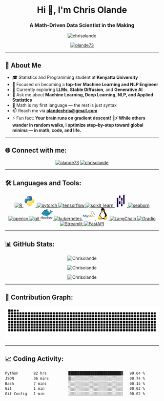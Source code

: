 <h1 align="center">Hi 👋, I'm Chris Olande</h1>
<h3 align="center">A Math-Driven Data Scientist in the Making</h3>

<p align="center">
  <img src="https://komarev.com/ghpvc/?username=chrisolande&label=Profile%20views&color=0e75b6&style=flat" alt="chrisolande" />
</p>

<p align="center">
  <a href="https://twitter.com/olande73" target="_blank">
    <img src="https://img.shields.io/twitter/follow/olande73?logo=twitter&style=for-the-badge" alt="olande73" />
  </a>
</p>

---

## 🚀 About Me

- 🎓 Statistics and Programming student at **Kenyatta University**  
- 🔭 Focused on becoming a **top-tier Machine Learning and NLP Engineer**  
- 🌱 Currently exploring **LLMs**, **Stable Diffusion**, and **Generative AI**  
- 💬 Ask me about **Machine Learning, Deep Learning, NLP, and Applied Statistics**  
- 🧠 Math is my first language — the rest is just syntax  
- 📫 Reach me via **olandechris@gmail.com**  
- ⚡ Fun fact: **Your brain runs on gradient descent! 🧠⚡ While others wander in random walks, I optimize step-by-step toward global minima — in math, code, and life.**

---

## 🌐 Connect with me:
<p align="center">
  <a href="https://twitter.com/olande73" target="_blank">
    <img align="center" src="https://raw.githubusercontent.com/rahuldkjain/github-profile-readme-generator/master/src/images/icons/Social/twitter.svg" alt="olande73" height="30" width="40" />
  </a>
  <a href="https://kaggle.com/chrisolande" target="_blank">
    <img align="center" src="https://raw.githubusercontent.com/rahuldkjain/github-profile-readme-generator/master/src/images/icons/Social/kaggle.svg" alt="chrisolande" height="30" width="40" />
  </a>
</p>

---

## 🛠️ Languages and Tools:
<p align="center">
  <!-- Programming Languages -->
  <a href="https://www.r-project.org/" target="_blank" rel="noreferrer">
    <img src="https://www.r-project.org/Rlogo.png" alt="R" width="40" height="40"/>
  </a>
  <a href="https://www.python.org" target="_blank" rel="noreferrer">
    <img src="https://raw.githubusercontent.com/devicons/devicon/master/icons/python/python-original.svg" alt="python" width="40" height="40"/>
  </a>

  <!-- ML/DL Libraries -->
  <a href="https://pytorch.org/" target="_blank" rel="noreferrer">
    <img src="https://www.vectorlogo.zone/logos/pytorch/pytorch-icon.svg" alt="pytorch" width="40" height="40"/>
  </a>
  <a href="https://www.tensorflow.org" target="_blank" rel="noreferrer">
    <img src="https://www.vectorlogo.zone/logos/tensorflow/tensorflow-icon.svg" alt="tensorflow" width="40" height="40"/>
  </a>
  <a href="https://scikit-learn.org/" target="_blank" rel="noreferrer">
    <img src="https://upload.wikimedia.org/wikipedia/commons/0/05/Scikit_learn_logo_small.svg" alt="scikit_learn" width="40" height="40"/>
  </a>
  <a href="https://pandas.pydata.org/" target="_blank" rel="noreferrer">
    <img src="https://raw.githubusercontent.com/devicons/devicon/master/icons/pandas/pandas-original.svg" alt="pandas" width="40" height="40"/>
  </a>
  <a href="https://seaborn.pydata.org/" target="_blank" rel="noreferrer">
    <img src="https://seaborn.pydata.org/_images/logo-mark-lightbg.svg" alt="seaborn" width="40" height="40"/>
  </a>
  <a href="https://opencv.org/" target="_blank" rel="noreferrer">
    <img src="https://www.vectorlogo.zone/logos/opencv/opencv-icon.svg" alt="opencv" width="40" height="40"/>
  </a>

  <!-- DevOps -->
  <a href="https://git-scm.com/" target="_blank" rel="noreferrer">
    <img src="https://www.vectorlogo.zone/logos/git-scm/git-scm-icon.svg" alt="git" width="40" height="40"/>
  </a>
  <a href="https://www.docker.com/" target="_blank" rel="noreferrer">
    <img src="https://raw.githubusercontent.com/devicons/devicon/master/icons/docker/docker-original-wordmark.svg" alt="docker" width="40" height="40"/>
  </a>
  <a href="https://kubernetes.io" target="_blank" rel="noreferrer">
    <img src="https://www.vectorlogo.zone/logos/kubernetes/kubernetes-icon.svg" alt="kubernetes" width="40" height="40"/>
  </a>
  <a href="https://www.mysql.com/" target="_blank" rel="noreferrer">
    <img src="https://raw.githubusercontent.com/devicons/devicon/master/icons/mysql/mysql-original-wordmark.svg" alt="mysql" width="40" height="40"/>
  </a>
  <a href="https://www.linux.org/" target="_blank" rel="noreferrer">
    <img src="https://raw.githubusercontent.com/devicons/devicon/master/icons/linux/linux-original.svg" alt="linux" width="40" height="40"/>
  </a>

  <!-- Frameworks & Tools -->
  <a href="https://www.langchain.com/" target="_blank" rel="noreferrer">
    <img src="https://avatars.githubusercontent.com/u/130192314?s=200&v=4" alt="LangChain" width="40" height="40"/>
  </a>
  <a href="https://gradio.app/" target="_blank" rel="noreferrer">
    <img src="https://avatars.githubusercontent.com/u/64726457?s=200&v=4" alt="Gradio" width="40" height="40"/>
  </a>
  <a href="https://streamlit.io/" target="_blank" rel="noreferrer">
    <img src="https://streamlit.io/images/brand/streamlit-logo-primary-colormark-darktext.svg" alt="Streamlit" width="80" height="40"/>
  </a>
  <a href="https://fastapi.tiangolo.com/" target="_blank" rel="noreferrer">
    <img src="https://fastapi.tiangolo.com/img/logo-margin/logo-teal.png" alt="FastAPI" width="40" height="40"/>
  </a>
</p>

---

## 📊 GitHub Stats:
<p align="center">
  <img src="https://github-readme-stats.vercel.app/api?username=Chrisolande&theme=material-palenight&hide_border=false&include_all_commits=true&count_private=true" alt="Chrisolande" />
</p>
<p align="center">
  <img src="https://github-readme-stats.vercel.app/api/top-langs/?username=Chrisolande&theme=material-palenight&hide_border=false&include_all_commits=true&count_private=true&layout=compact" alt="Chrisolande" />
</p>
<p align="center">
  <img src="https://github-readme-streak-stats.herokuapp.com/?user=Chrisolande&theme=material-palenight&hide_border=false" alt="Chrisolande" />
</p>

---

## 🐍 Contribution Graph:
<p align="center">
  <img src="https://github.com/Chrisolande/Chrisolande/blob/output/github-contribution-grid-snake.svg" alt="Snake animation" />
</p>

---

## 📈 Coding Activity:
<!--START_SECTION:waka-->

```txt
Python       82 hrs          ████████████████████████▓   99.04 %
JSON         36 mins         ▒░░░░░░░░░░░░░░░░░░░░░░░░   00.74 %
Bash         7 mins          ░░░░░░░░░░░░░░░░░░░░░░░░░   00.15 %
Git          1 min           ░░░░░░░░░░░░░░░░░░░░░░░░░   00.02 %
Git Config   1 min           ░░░░░░░░░░░░░░░░░░░░░░░░░   00.02 %
```

<!--END_SECTION:waka-->